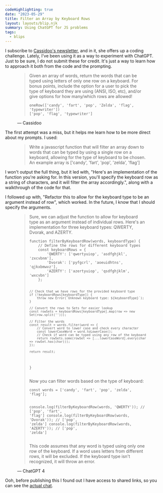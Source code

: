 ```yaml
---
codeHighlighting: true
date: "2023-05-29"
title: Filter an Array by Keyboard Rows
layout: layouts/blip.njk
summary: Using ChatGPT for JS problems
tags:
  - blips
---
```


I subscribe to [Cassidoo's newsletter](https://cassidoo.co/newsletter/), and in it, she offers up a coding challenge. Lately, I've been using it as a way to experiment with ChatGPT. Just to be sure, I do not submit these for credit. It's just a way to learn how to approach it both from the code and the prompting.

<figure>
  <blockquote>
    <p>
      Given an array of words, return the words that can be typed using letters of only one row on a keyboard. For bonus points, include the option for a user to pick the type of keyboard they are using (ANSI, ISO, etc), and/or give options for how many/which rows are allowed!</p><pre class="language-js"><code class="language-js">oneRow(['candy', 'fart', 'pop', 'Zelda', 'flag', 'typewriter'])
['pop', 'flag', 'typewriter']
</code></pre>
  </blockquote>
  <figcaption>— Cassidoo</figcaption>
</figure>

The first attempt was a miss, but it helps me learn how to be more direct about my prompts. I used:

<figure>
  <blockquote>
    <p>Write a javascript function that will filter an array down to words that can be typed by using a single row on a keyboard, allowing for the type of keyboard to be chosen. An example array is ['candy', 'fart', 'pop', 'zelda', 'flag']</p>
  </blockquote>
</figure>

I won't output the full thing, but it led with, "Here's an implementation of the function you're asking for. In this version, you'll specify the keyboard row as a string of characters, and it will filter the array accordingly.", along with a walkthrough of the code for that. 

I followed up with, "Refactor this to allow for the keyboard type to be an argument instead of row", which worked. In the future, I know that I should specify the arguments. 

<figure>
  <blockquote>
    <p>Sure, we can adjust the function to allow for keyboard type as an argument instead of individual rows. Here's an implementation for three keyboard types: QWERTY, Dvorak, and AZERTY.</p><pre class='language-js'><code class="language-js">function filterByKeyboardRow(words, keyboardType) {
    // Define the rows for different keyboard types
    const keyboardRows = {
        'QWERTY': ['qwertyuiop', 'asdfghjkl', 'zxcvbnm'],
        'Dvorak': ['pyfgcrl', 'aoeuidhtns', 'qjkxbmwvz'],
        'AZERTY': ['azertyuiop', 'qsdfghjklm', 'wxcvbn']
    };

    // Check that we have rows for the provided keyboard type
    if (!keyboardRows[keyboardType]) {
        throw new Error(`Unknown keyboard type: ${keyboardType}`);
    }

    // Convert the rows to Sets for easier lookup
    const rowSets = keyboardRows[keyboardType].map(row => new Set(row.split('')));

    // Filter the words
    const result = words.filter(word => {
        // Convert word to lower case and check every character
        const lowerCaseWord = word.toLowerCase();
        // Check if word can be typed using any row of the keyboard
        return rowSets.some(rowSet => [...lowerCaseWord].every(char => rowSet.has(char)));
    });

    return result;
}
</code></pre>
  <p>Now you can filter words based on the type of keyboard:</p><pre class='language-js'><code class="language-js">const words = ['candy', 'fart', 'pop', 'zelda', 'flag'];

console.log(filterByKeyboardRow(words, 'QWERTY')); // ['pop', 'fart', 'flag']
console.log(filterByKeyboardRow(words, 'Dvorak')); // ['pop', 'zelda']
console.log(filterByKeyboardRow(words, 'AZERTY')); // ['pop', 'zelda']</code></pre>
  <p>This code assumes that any word is typed using only one row of the keyboard. If a word uses letters from different rows, it will be excluded. If the keyboard type isn't recognized, it will throw an error.</p>
  </blockquote>
  <figcaption>— ChatGPT 4</figcaption>
</figure>

Ooh, before publishing this I found out I have access to shared links, so you can see the [actual chat](https://chat.openai.com/share/840ae6e4-fd10-46da-a7fe-4855630a7846).
